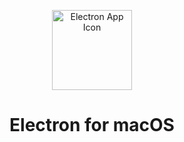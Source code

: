 <p align="center">
  <img width="128" alt="Electron App Icon" src="https://github.com/user-attachments/assets/2eeaa993-5adb-4188-9a6a-b1cddc8d439d" />
  <h1 align="center">Electron for macOS</h1>
</p>

